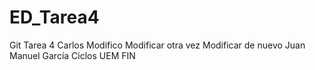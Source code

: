 # ED_Tarea4
Git Tarea 4
Carlos
Modifico
Modificar otra vez
Modificar de nuevo
Juan Manuel García
Ciclos UEM
FIN
